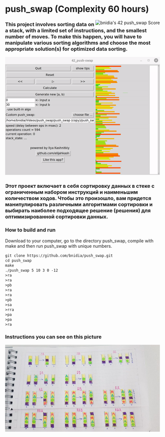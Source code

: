 # push_swap (Complexity 60 hours)
<img align="right" src="https://badge42.vercel.app/api/v2/cl3enoo9k004009muhk5a94tj/project/2464370" alt="bnidia's 42 push_swap Score" />

### This project involves sorting data on a stack, with a limited set of instructions, and the smallest number of moves. To make this happen, you will have to manipulate various sorting algorithms and choose the most appropriate solution(s) for optimized data sorting.

![push_swap_demo](https://github.com/bnidia/push_swap/blob/master/push_swap_demo.gif)

### Этот проект включает в себя сортировку данных в стеке с ограниченным набором инструкций и наименьшим количеством ходов. Чтобы это произошло, вам придется манипулировать различными алгоритмами сортировки и выбирать наиболее подходящее решение (решения) для оптимизированной сортировки данных.

### How to build and run
Download to your computer, go to the directory push_swap, compile with make and then run push_swap with unique numbers.

```
git clone https://github.com/bnidia/push_swap.git
cd push_swap
make
./push_swap 5 10 3 0 -12
>ra
>ra
>pb
>ra
>ra
>pb
>sa
>rra
>pa
>pa
>ra
```
### Instructions you can see on this picture
![picture](https://github.com/bnidia/push_swap/blob/master/instruction_pic.jpeg)
